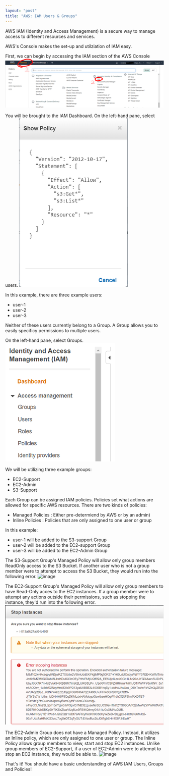 ```yaml
---
layout: "post"
title: "AWS: IAM Users & Groups"
---
```


AWS IAM (Identity and Access Management) is a secure way to manage access to different resources and services.

AWS's Console makes the set-up and utilziation of IAM easy.

First, we can begin by accessing the IAM section of the AWS Console
![image](/assets/Capture1.PNG)

You will be brought to the IAM Dashboard. On the left-hand pane, select users.
![image](/assets/Capture2.PNG)

In this example, there are three example users:
- user-1
- user-2
- user-3

Neither of these users currently belong to a Group. A Group allows you to easily specificy permissions to multiple users.

On the left-hand pane, select Groups.
![image](/assets/Capture3.PNG)

We will be utilizing three example groups:
- EC2-Support
- EC2-Admin
- S3-Support

Each Group can be assigned IAM policies. Policies set what actions are allowed for specific AWS resources. There are two kinds of policies:

- Managed Policies : Either pre-determiend by AWS or by an admin)
- Inline Policies : Policies that are only assigned to one user or group

In this example:
- user-1 will be added to the S3-support Group
- user-2 will be added to the EC2-support Group
- user-3 will be added to the EC2-Admin Group

The S3-Support Group's Managed Policy will allow only group members ReadOnly access to the S3 Bucket.
If another user who is not a group member were to attempt to access the S3 Bucket, they would run into the following error.
![image](/assets/user2_s3fail.PNG)

The EC2-Support Group's Managed Policy will allow only group members to have Read-Only acces to the EC2 instances. If a group member were to attempt any actions outside their permissions, such as stopping the instance, they'd run into the following error.
![image](/assets/user2-ec2stopfail.PNG) 

The EC2-Admin Group does not have a Managed Policy. Instead, it utilizes an Inline policy, which are only assigned to one user or group. The Inline Policy allows group members to view, start and stop EC2 instances. Unlike group members of EC2-Support, if a user of EC2-Admin were to attempt to stop an EC2 instance, they would be able to.
![image](/assets/user3-ec2stop/PNG)

That's it! You should have a basic understanding of AWS IAM Users, Groups and Policies!
